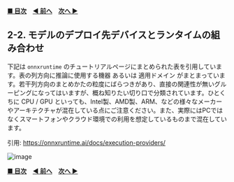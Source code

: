 **[■ 目次](https://github.com/CyberAgentAILab/model-acceleration-tutorial/tree/main?tab=readme-ov-file#table-of-contents)**　**[◀ 前へ](https://github.com/CyberAgentAILab/model-acceleration-tutorial/blob/main/02_Runtime/2_1-Runtime_Options.md)**　**[次へ ▶]()**

## 2-2. モデルのデプロイ先デバイスとランタイムの組み合わせ
下記は `onnxruntime` のチュートリアルページにまとめられた表を引用しています。表の列方向に推論に使用する機器 あるいは 適用ドメイン がまとまっています。若干列方向のまとめかたの粒度にばらつきがあり、直接の関連性が無いグルーピングになってはいますが、概ね知りたい切り口で分類されています。ひとくちに CPU / GPU といっても、Intel製、AMD製、ARM、などの様々なメーカーやアーキテクチャが混在している点にご注意ください。また、実際にはPCではなくスマートフォンやクラウド環境での利用を想定しているものまで混在しています。

引用: https://onnxruntime.ai/docs/execution-providers/

![image](https://github.com/CyberAgentAILab/model-acceleration-tutorial/assets/33194443/79f85ed4-7ef8-492d-b215-d686991b6da7)



**[■ 目次](https://github.com/CyberAgentAILab/model-acceleration-tutorial/tree/main?tab=readme-ov-file#table-of-contents)**　**[◀ 前へ](https://github.com/CyberAgentAILab/model-acceleration-tutorial/blob/main/02_Runtime/2_1-Runtime_Options.md)**　**[次へ ▶]()**
